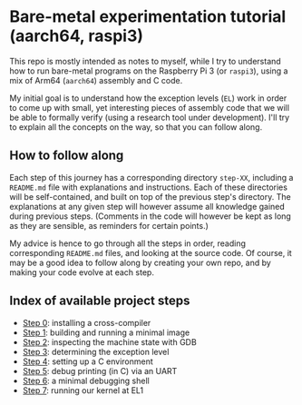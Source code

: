 Bare-metal experimentation tutorial (aarch64, raspi3)
=====================================================

This repo is mostly intended as notes to myself, while I try to understand how
to run bare-metal programs on the Raspberry Pi 3 (or `raspi3`), using a mix of
Arm64 (`aarch64`) assembly and C code.

My initial goal is to understand how the exception levels (`EL`) work in order
to come up with small, yet interesting pieces of assembly code that we will be
able to formally verify (using a research tool under development). I'll try to
explain all the concepts on the way, so that you can follow along.


How to follow along
-------------------

Each step of this journey has a corresponding directory `step-XX`, including a
`README.md` file with explanations and instructions. Each of these directories
will be self-contained, and built on top of the previous step's directory. The
explanations at any given step will however assume all knowledge gained during
previous steps. (Comments in the code will however be kept as long as they are
sensible, as reminders for certain points.)

My advice is hence to go through all the steps in order, reading corresponding
`README.md` files, and looking at the source code. Of course, it may be a good
idea to follow along by creating your own repo, and by making your code evolve
at each step.


Index of available project steps
--------------------------------

- [Step 0](./step-00/README.md): installing a cross-compiler
- [Step 1](./step-01/README.md): building and running a minimal image
- [Step 2](./step-02/README.md): inspecting the machine state with GDB
- [Step 3](./step-03/README.md): determining the exception level
- [Step 4](./step-04/README.md): setting up a C environment
- [Step 5](./step-05/README.md): debug printing (in C) via an UART
- [Step 6](./step-06/README.md): a minimal debugging shell
- [Step 7](./step-07/README.md): running our kernel at EL1
